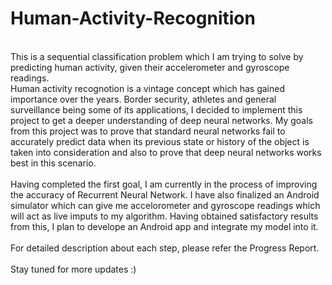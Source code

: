 # Human-Activity-Recognition
<br />
This is a sequential classification problem which I am trying to solve by predicting human activity, given their accelerometer  and gyroscope readings.<br />
Human activity recognotion is a vintage concept which has gained importance over the years. Border security, athletes and general surveillance being some of its applications, I decided to implement this project to get a deeper understanding of deep neural networks. My goals from this project was to prove that standard neural networks fail to accurately predict data when its previous state or history of the object is taken into consideration and also to prove that deep neural networks works best in this scenario.<br />
<br />
Having completed the first goal, I am currently in the process of improving the accuracy of Recurrent Neural Network. I have also finalized an Android simulator which can give me accelorometer and gyroscope readings which will act as live imputs to my algorithm. Having obtained satisfactory results from this, I plan to develope an Android app and integrate my model into it.<br />
<br />
For detailed description about each step, please refer the Progress Report.<br />
<br />
Stay tuned for more updates :)
